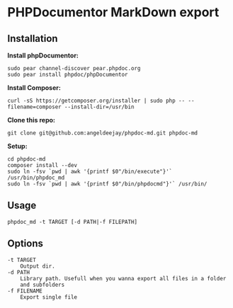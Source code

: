 PHPDocumentor MarkDown export
=============================
Installation
------------
**Install phpDocumentor:**

    sudo pear channel-discover pear.phpdoc.org
    sudo pear install phpdoc/phpDocumentor

**Install Composer:**

    curl -sS https://getcomposer.org/installer | sudo php -- --filename=composer --install-dir=/usr/bin

**Clone this repo:**

    git clone git@github.com:angeldeejay/phpdoc-md.git phpdoc-md
    
**Setup:**

    cd phpdoc-md
    composer install --dev
    sudo ln -fsv `pwd | awk '{printf $0"/bin/execute"}'` /usr/bin/phpdoc_md
    sudo ln -fsv `pwd | awk '{printf $0"/bin/phpdocmd"}'` /usr/bin/


Usage
-----

    phpdoc_md -t TARGET [-d PATH|-f FILEPATH]


Options
-------

    -t TARGET
        Output dir.
    -d PATH
        Library path. Usefull when you wanna export all files in a folder
        and subfolders
    -f FILENAME
        Export single file
